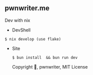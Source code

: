 
## **pwnwriter.me**  

Dev with nix

- DevShell


`$ nix develop (use flake)`

- Site

  `$ bun install  && bun run dev`



  Copyright 👻, pwnwriter, MIT License
